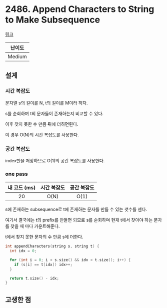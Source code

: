 # 2486. Append Characters to String to Make Subsequence

[링크](https://leetcode.com/problems/append-characters-to-string-to-make-subsequence/description/)

| 난이도 |
| :----: |
| Medium |

## 설계

### 시간 복잡도

문자열 s의 길이를 N, t의 길이를 M이라 하자.

s를 순회하며 t의 문자들이 존재하는지 비교할 수 있다.

이후 찾지 못한 수 만큼 뒤에 더하면된다.

이 경우 O(N)의 시간 복잡도를 사용한다.

### 공간 복잡도

index만을 저장하므로 O(1)의 공간 복잡도를 사용한다.

### one pass

| 내 코드 (ms) | 시간 복잡도 | 공간 복잡도 |
| :----------: | :---------: | :---------: |
|      20      |    O(N)     |    O(1)     |

s에 존재하는 subsequence로 t에 존재하는 문자를 만들 수 있는 갯수를 센다.

여기서 결국에는 t의 prefix를 만들면 되므로 s를 순회하며 현재 t에서 찾아야 하는 문자를 찾을 때 마다 카운트해준다.

t에서 찾지 못한 문자의 수 만큼 s에 더한다.

```cpp
int appendCharacters(string s, string t) {
  int idx = 0;

  for (int i = 0; i < s.size() && idx < t.size(); i++) {
    if (s[i] == t[idx]) idx++;
  }

  return t.size() - idx;
}
```

## 고생한 점
